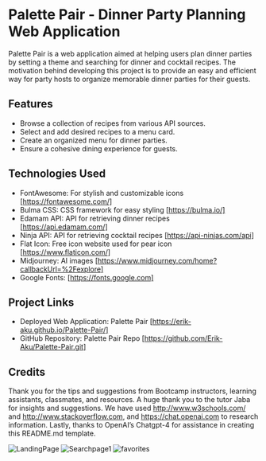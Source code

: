 # Palette Pair - Dinner Party Planning Web Application
Palette Pair is a web application aimed at helping users plan dinner parties by setting a theme and searching for dinner and cocktail recipes. The motivation behind developing this project is to provide an easy and efficient way for party hosts to organize memorable dinner parties for their guests.

## Features
- Browse a collection of recipes from various API sources.
- Select and add desired recipes to a menu card.
- Create an organized menu for dinner parties.
- Ensure a cohesive dining experience for guests.

## Technologies Used
- FontAwesome: For stylish and customizable icons [https://fontawesome.com/]
- Bulma CSS: CSS framework for easy styling [https://bulma.io/]
- Edamam API: API for retrieving dinner recipes [https://api.edamam.com/]
- Ninja API: API for retrieving cocktail recipes [https://api-ninjas.com/api]
- Flat Icon: Free icon website used for pear icon [https://www.flaticon.com/]
- Midjourney: AI images [https://www.midjourney.com/home?callbackUrl=%2Fexplore]
- Google Fonts: [https://fonts.google.com]

## Project Links
- Deployed Web Application: Palette Pair [https://erik-aku.github.io/Palette-Pair/]
- GitHub Repository: Palette Pair Repo [https://github.com/Erik-Aku/Palette-Pair.git]

## Credits
Thank you for the tips and suggestions from Bootcamp instructors, learning assistants, classmates, and resources. A huge thank you to the tutor Jaba for insights and suggestions. We have used http://www.w3schools.com/ and http://www.stackoverflow.com, and https://chat.openai.com to research information. Lastly, thanks to OpenAI’s Chatgpt-4 for assistance in creating this README.md template.


![LandingPage](https://github.com/Erik-Aku/Palette-Pair/assets/92487526/a404ec15-aa15-4e60-be90-41729365ad4d)
![Searchpage1](https://github.com/Erik-Aku/Palette-Pair/assets/92487526/84415b08-1e8c-4e1e-86ce-7552e0b352bd)
![favorites](https://github.com/Erik-Aku/Palette-Pair/assets/92487526/7cc08d77-9b7d-4124-b2ce-38074389d587)
